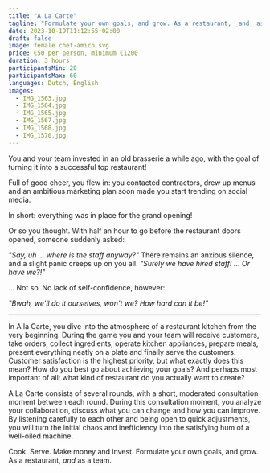 ```yaml
---
title: "A La Carte"
tagline: "Formulate your own goals, and grow. As a restaurant, _and_ as a team."
date: 2023-10-19T11:12:55+02:00
draft: false
image: female chef-amico.svg
price: €50 per person, minimum €1200
duration: 3 hours
participantsMin: 20
participantsMax: 60
languages: Dutch, English
images:
  - IMG_1563.jpg
  - IMG_1564.jpg
  - IMG_1565.jpg
  - IMG_1567.jpg
  - IMG_1568.jpg
  - IMG_1570.jpg
---
```


You and your team invested in an old brasserie a while ago, with the goal of turning it into a successful top restaurant!

<!--more-->

Full of good cheer, you flew in: you contacted contractors, drew up menus and an ambitious marketing plan soon made you start trending on social media.

In short: everything was in place for the grand opening!

Or so you thought. With half an hour to go before the restaurant doors opened, someone suddenly asked:

_"Say, uh ... where is the staff anyway?"_ There remains an anxious silence, and a slight panic creeps up on you all. _"Surely we have hired staff! ... Or have we?!"_

... Not so. No lack of self-confidence, however:

_"Bwah, we'll do it ourselves, won't we? How hard can it be!"_

----

In A la Carte, you dive into the atmosphere of a restaurant kitchen from the very beginning. During the game you and your team will receive customers, take orders, collect ingredients, operate kitchen appliances, prepare meals, present everything neatly on a plate and finally serve the customers. Customer satisfaction is the highest priority, but what exactly does this mean? How do you best go about achieving your goals? And perhaps most important of all: what kind of restaurant do you actually want to create?

A La Carte consists of several rounds, with a short, moderated consultation moment between each round. During this consultation moment, you analyze your collaboration, discuss what you can change and how you can improve. By listening carefully to each other and being open to quick adjustments, you will turn the initial chaos and inefficiency into the satisfying hum of a well-oiled machine.

Cook. Serve. Make money and invest. Formulate your own goals, and grow. As a restaurant, _and_ as a team.
